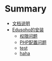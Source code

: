 # Summary

* [文档说明](README.md)
* [Edusoho的安装](edusoho安装问题.md)
   * [权限问题](./InstallDocument/Edusoho权限设置.md)
   * [PHP配置问题](./ServerDocumnt/PHP配置.md)
   * [test]()
   * [haha]()
    
